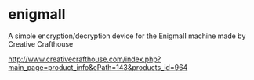 # enigmaII
A simple encryption/decryption device for the EnigmaII machine made by Creative Crafthouse

http://www.creativecrafthouse.com/index.php?main_page=product_info&cPath=143&products_id=964
